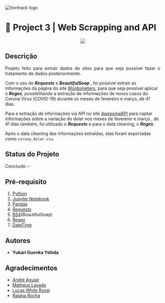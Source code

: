![Ironhack logo](https://i.imgur.com/1QgrNNw.png)

# 🔗 Project 3 | Web Scrapping and API

<p align="center">
  <img src="https://media2.giphy.com/media/ADgfsbHcS62Jy/giphy.gif?cid=ecf05e47fadefb496c2757a9fc27a41444378b95e914a0cb&rid=giphy.gif">
</p>

## Descrição
<p align="justify">Projeto feito para extrair dados de sites para que seja possível fazer o tratamento de dados posteriormente.

Com o uso do ***Requests*** e ***BeautifulSoap*** , foi possível extrair as informações da página do site [Wordometers](https://www.worldometers.info/coronavirus/country/brazil/), para que seja possível aplicar o ***Regex***, possibilitando a extração de informações de novos casos do Corona Virus (COVID-19) durante os meses de fevereiro e março, de 41 dias.

Para a extração de informações via API no site [AwesomeAPI](https://economia.awesomeapi.com.br/json/daily/USD-BRL/41) para captar informações sobre a variação do dolar nos meses de fevereiro e março , de 41 dias também, foi utilizado o ***Requests*** e para o data cleaning, o ***Regex***.

Após o data cleaning das informações extraídas, elas foram exportadas como `corona_dolar.csv`.</p>


## Status do Projeto
Concluido ✅

## Pré-requisito
1. [Python](https://www.python.org/)
2. [Jupyter Notebook](https://jupyter.org/try)
3. [Pandas](https://pandas.pydata.org/)
4. [Requests](https://pypi.org/project/requests/)
5. [BS4](https://pypi.org/project/bs4/)(BeautifulSoap)
6. [Regex](https://pypi.org/project/regex/)
7. [DateTime](https://pypi.org/project/DateTime/)

## Autores
+ **Yukari Guenka Yshida**

## Agradecimentos
+ [André Aguiar](https://github.com/aguiarandre)
+ [Matheus Lavado](https://github.com/matheuslavado)
+ [Lucas White Rossi](https://github.com/LucasWhiteRossi)
+ [Raiana Rocha](https://github.com/Rairocha)